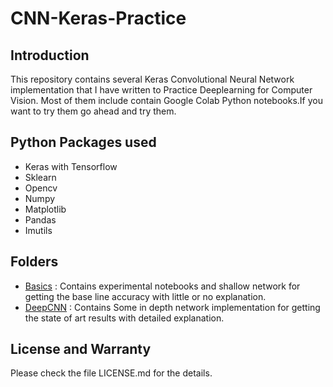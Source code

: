 # CNN-Keras-Practice

## Introduction 
This repository contains several Keras Convolutional Neural Network implementation that I have written to Practice Deeplearning for Computer Vision. Most of them include contain Google Colab Python notebooks.If you want to try them go ahead and try them.
## Python Packages used 
- Keras with Tensorflow
- Sklearn
- Opencv
- Numpy
- Matplotlib
- Pandas
- Imutils

## Folders
- [Basics](https://github.com/shriarul5273/CNN-Keras-Practice/tree/main/Basics) : Contains experimental notebooks and shallow network for getting the base line accuracy with little or no explanation.
- [DeepCNN](https://github.com/shriarul5273/CNN-Keras-Practice/tree/main/DeepCNN) : Contains Some in depth network implementation for getting the state of art results with detailed explanation.
## License and Warranty
Please check the file LICENSE.md for the details.
